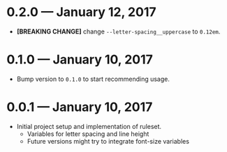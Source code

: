 # 0.2.0 &mdash; January 12, 2017

- **[BREAKING CHANGE]** change `--letter-spacing__uppercase` to `0.12em`.


# 0.1.0 &mdash; January 10, 2017

- Bump version to `0.1.0` to start recommending usage.


# 0.0.1 &mdash; January 10, 2017

- Initial project setup and implementation of ruleset.
  + Variables for letter spacing and line height
  + Future versions might try to integrate font-size variables
